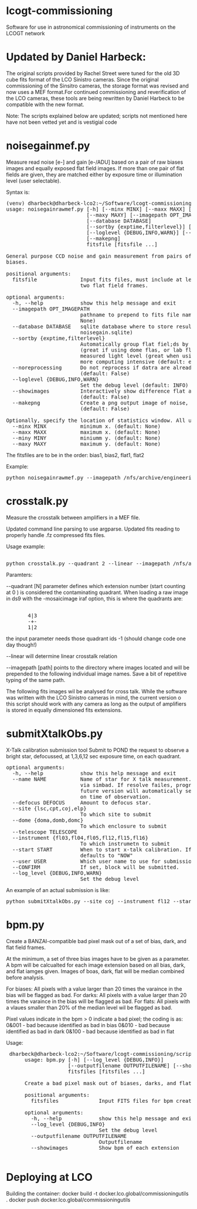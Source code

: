 # lcogt-commissioning
Software for use in astronomical commissioning of instruments on the LCOGT network

Updated by Daniel Harbeck:
==
The original scripts provided by Rachel Street were tuned for the old 3D cube fits format
 of the LCO Sinistro cameras. Since the original commissioning of the Sinsitro cameras, the storage
 format was revised and now uses a MEF format.For continued commissioning and reverification of the
 LCO cameras, these tools are being rewritten by Daniel Harbeck to be compatible with the new format. 

 Note: The scripts explained below are updated; scripts not mentioned here have not been vetted yet and 
 is vestigial code 

noisegainmef.py
===

Measure read noise [e-] and gain [e-/ADU]  based on a pair of raw biases images and equally exposed
flat field images. If more than one pair of flat fields are given, they are matched either by exposure time 
or illumination level (user selectable).  

Syntax is:
<pre>
(venv) dharbeck@dharbeck-lco2:~/Software/lcogt-commissioning/scripts$ python noisegainrawmef.py -h
usage: noisegainrawmef.py [-h] [--minx MINX] [--maxx MAXX] [--miny MINY]
                          [--maxy MAXY] [--imagepath OPT_IMAGEPATH]
                          [--database DATABASE]
                          [--sortby {exptime,filterlevel}] [--noreprocessing]
                          [--loglevel {DEBUG,INFO,WARN}] [--showimages]
                          [--makepng]
                          fitsfile [fitsfile ...]

General purpose CCD noise and gain measurement from pairs of flat fields and
biases.

positional arguments:
  fitsfile              Input fits files, must include at least two bias and
                        two flat field frames.

optional arguments:
  -h, --help            show this help message and exit
  --imagepath OPT_IMAGEPATH
                        pathname to prepend to fits file names. (default:
                        None)
  --database DATABASE   sqlite database where to store results. (default:
                        noisegain.sqlite)
  --sortby {exptime,filterlevel}
                        Automatically group flat fiel;ds by exposure time
                        (great if using dome flas, or lab flats)., or by
                        measured light level (great when using sky flats, but
                        more computing intensive (default: exptime)
  --noreprocessing      Do not reprocess if datra are already in database
                        (default: False)
  --loglevel {DEBUG,INFO,WARN}
                        Set the debug level (default: INFO)
  --showimages          Interactively show difference flat and bias images.
                        (default: False)
  --makepng             Create a png output image of noise, gain, and ptc.
                        (default: False)

Optionally, specify the location of statistics window. All units in pixels with an FITS image extension:
  --minx MINX           minimum x. (default: None)
  --maxx MAXX           maximum x. (default: None)
  --miny MINY           miniumm y. (default: None)
  --maxy MAXY           maximum y. (default: None)
</pre>

The fitsfiles are to be in the order: bias1, bias2, flat1, flat2

Example:
<pre>
python noisegainrawmef.py --imagepath /nfs/archive/engineering/cpt/fl14/20170912/raw/ cpt1m013-fl14-20170912-0002-b00.fits.fz cpt1m013-fl14-20170912-0003-b00.fits.fz   cpt1m013-fl14-20170912-0030-f00.fits.fz cpt1m013-fl14-20170912-0031-f00.fits.fz
</pre>


crosstalk.py
====
Measure the crosstalk between amplifiers in a MEF file. 

Updated command line parsing to use argparse. Updated fits reading to properly handle .fz
 compressed fits files. 

Usage example:
<pre>

python crosstalk.py --quadrant 2 --linear --imagepath /nfs/archive/engineering/cpt/fl14/20170913/raw    cpt1m013-fl14-20170913-0106-x00.fits.fz cpt1m013-fl14-20170913-0107-x00.fits.fz cpt1m013-fl14-20170913-0108-x00.fits.fz
</pre>

Paramters:

--quadrant [N] parameter defines which extension number (start counting at 0 ) is considered the contaminating quadrant.
  When loading a raw image in ds9 with the -mosaicimage iraf option, this is where the quadrants are:
<pre>  
       4|3
       -+- 
       1|2
</pre>
  the input parameter needs those quadrant ids -1 (should change code one day though!)

--linear will determine linear crosstalk relation

--imagepath [path]  points to the directory where images located and will be prepended to the
 following individual image names. Save a bit of repetitive typing of the same path.

The following fits images wil be analysed for cross talk. While the software was written with the 
LCO Sinistro cameras in mind, the current version o this script should work with any camera as 
long as the output of amplifiers is stored in equally dimensioned fits extensions. 


submitXtalkObs.py
===

X-Talk calibration submission tool Submit to POND the request to observe a
bright star, defocussed, at 1,3,6,12 sec exposure time, on each quadrant.

<pre>
optional arguments:
  -h, --help            show this help message and exit
  --name NAME           Name of star for X talk measurement. Will be resolved
                        via simbad. If resolve failes, program will exit.
                        future version will automatically select a star based
                        on time of observation.
  --defocus DEFOCUS     Amount to defocus star.
  --site {lsc,cpt,coj,elp}
                        To which site to submit
  --dome {doma,domb,domc}
                        To which enclosure to submit
  --telescope TELESCOPE
  --instrument {fl03,fl04,fl05,fl12,fl15,fl16}
                        To which instrumetn to submit
  --start START         When to start x-talk calibration. If not given,
                        defaults to "NOW"
  --user USER           Which user name to use for submission
  --CONFIRM             If set, block will be submitted.
  --log_level {DEBUG,INFO,WARN}
                        Set the debug level
</pre>

An example of an actual submission is like:
<pre>
python submitXtalkObs.py --site coj --instrument fl12 --start "20180124 18:17" --name "15 Sex" --CONFIRM
</pre>



bpm.py
===

Create a BANZAI-compatible bad pixel mask out of a set of bias, dark, and flat field frames.

At the minimum, a set of three bias images have to be given as a parameter. A bpm will be calcualted for each image
 extension based on all bias, dark, and flat iamges given. Images of boas, dark, flat will be median combined before
  analysis.

For biases: All pixels with a value larger than 20 times the varaince in the bias will be flagged as bad.
For darks: All pixels with a value larger than 20 times the varaince in the bias will be flagged as bad.
For flats: All pixels with a vlaues smaller than 20% of the median level wil be flagged as bad.


Pixel values indicate in the bpm > 0 indicate a bad pixel; the coding is as:
0&001 - bad because identified as bad in bias
0&010 - bad because identified as bad in dark
0&100 - bad because identified as bad in flat



Usage: 
<pre> dharbeck@dharbeck-lco2:~/Software/lcogt-commissioning/scripts$ python bpm.py --help
      usage: bpm.py [-h] [--log_level {DEBUG,INFO}]
                    [--outputfilename OUTPUTFILENAME] [--showimages]
                    fitsfiles [fitsfiles ...]
      
      Create a bad pixel mask out of biases, darks, and flat fields
      
      positional arguments:
        fitsfiles             Input FITS files for bpm creation.
      
      optional arguments:
        -h, --help            show this help message and exit
        --log_level {DEBUG,INFO}
                              Set the debug level
        --outputfilename OUTPUTFILENAME
                              Outputfilename
        --showimages          Show bpm of each extension

</pre>


Deploying at LCO
===

Building the container:
docker build -t docker.lco.global/commissioningutils .
docker push  docker.lco.global/commissioningutils
